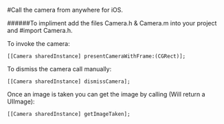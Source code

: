 #Call the camera from anywhere for iOS.

######To impliment add the files Camera.h & Camera.m into your project and      #import Camera.h.

To invoke the camera:
    
    [[Camera sharedInstance] presentCameraWithFrame:(CGRect)];

To dismiss the camera call manually:
    
    [[Camera sharedInstance] dismissCamera];

Once an image is taken you can get the image by calling (Will return a UIImage):
    
    [[Camera sharedInstance] getImageTaken];
